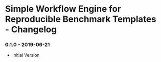 # Simple Workflow Engine for Reproducible Benchmark Templates - Changelog

### 0.1.0 - 2019-06-21

* Initial Version

